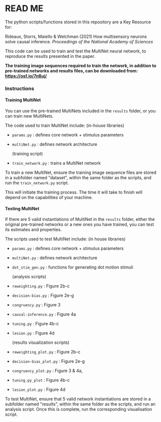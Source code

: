 # READ ME

The python scripts/functions stored in this repository are a Key Resource for:

Rideaux, Storrs, Maiello & Welchman (2021) How multisensory neurons solve causal inference. *Proceedings of the National Academy of Sciences*

This code can be used to train and test the MultiNet neural network, to reproduce the results presented in the paper.

**The training image sequences required to train the network, in addition to pre-trained networks and results files, can be downloaded from: https://osf.io/7n8uj/**

### Instructions

#### Training MultiNet

You can use the pre-trained MultiNets included in the `results` folder, or you can train new MultiNets.

The code used to train MultiNet include:
  (in-house libraries)
- `params.py` : defines core network + stimulus parameters
- `multiNet.py` : defines network architecture

  (training script)
- `train_network.py` : trains a MultiNet network

To train a new MultiNet, ensure the training image sequence files are stored in a subfolder named "dataset", within the same folder as the scripts, and run the `train_network.py` script.

This will initiate the training process. The time it will take to finish will depend on the capabilities of your machine.

#### Testing MultiNet

If there are 5 valid instantiations of MultiNet in the `results` folder, either the original pre-trained networks or a new ones you have trained, you can test its estimates and properties.

The scripts used to test MultiNet include:
  (in house libraries)
- `params.py` : defines core network + stimulus parameters
- `multiNet.py` : defines network architecture
- `dot_stim_gen.py` : functions for generating dot motion stimuli

  (analysis scripts)
- `reweighting.py` : Figure 2b-c
- `decision-bias.py` : Figure 2e-g
- `congruency.py` : Figure 3
- `causal-inference.py` : Figure 4a
- `tuning.py` : Figure 4b-c
- `lesion.py` : Figure 4d

  (results visualization scripts)
- `reweighting_plot.py` : Figure 2b-c
- `decision-bias_plot.py` : Figure 2e-g
- `congruency_plot.py` : Figure 3 & 4a,
- `tuning.py_plot` : Figure 4b-c
- `lesion_plot.py` : Figure 4d

To test MultiNet, ensure that 5 valid network instantiations are stored in a subfolder named "results", within the same folder as the scripts, and run an analysis script. Once this is complete, run the corresponding visualisation script.
